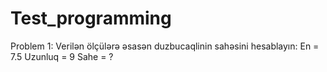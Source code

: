 # Test_programming

Problem 1:
Verilən ölçülərə əsasən duzbucaqlinin sahəsini hesablayın:
  En = 7.5
  Uzunluq = 9
  Sahe = ?
